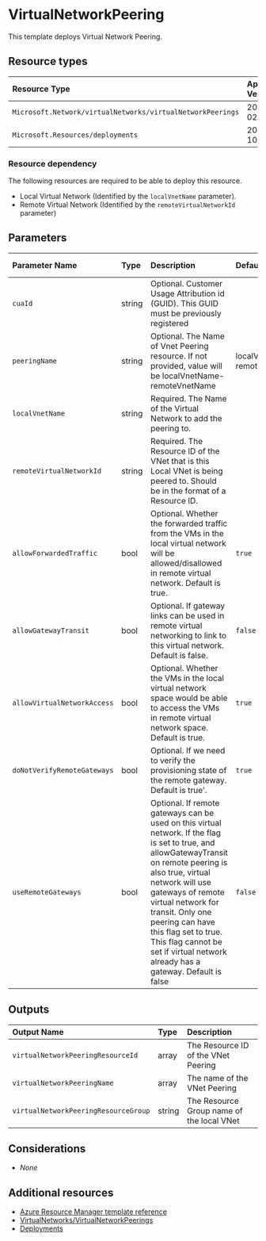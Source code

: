 # VirtualNetworkPeering

This template deploys Virtual Network Peering.

## Resource types

| Resource Type                                              | Api Version |
| :--------------------------------------------------------- | :---------- |
| `Microsoft.Network/virtualNetworks/virtualNetworkPeerings` | 2021-02-01  |
| `Microsoft.Resources/deployments`                          | 2019-10-01  |

### Resource dependency

The following resources are required to be able to deploy this resource.

- Local Virtual Network (Identified by the `localVnetName` parameter).
- Remote Virtual Network (Identified by the `remoteVirtualNetworkId` parameter)

## Parameters

| Parameter Name              | Type   | Description                                                                                                                                                                                                                                                                                                                                                        | DefaultValue                 | Possible values |
| :-------------------------- | :----- | :----------------------------------------------------------------------------------------------------------------------------------------------------------------------------------------------------------------------------------------------------------------------------------------------------------------------------------------------------------------- | :--------------------------- | :-------------- |
| `cuaId`                     | string | Optional. Customer Usage Attribution id (GUID). This GUID must be previously registered                                                                                                                                                                                                                                                                            |                              |                 |
| `peeringName`               | string | Optional. The Name of Vnet Peering resource. If not provided, value will be localVnetName-remoteVnetName                                                                                                                                                                                                                                                           | localVnetName-remoteVnetName |                 |
| `localVnetName`             | string | Required. The Name of the Virtual Network to add the peering to.                                                                                                                                                                                                                                                                                                   |                              |                 |
| `remoteVirtualNetworkId`    | string | Required. The Resource ID of the VNet that is this Local VNet is being peered to. Should be in the format of a Resource ID.                                                                                                                                                                                                                                        |                              |                 |
| `allowForwardedTraffic`     | bool   | Optional. Whether the forwarded traffic from the VMs in the local virtual network will be allowed/disallowed in remote virtual network. Default is true.                                                                                                                                                                                                           | `true`                       |                 |
| `allowGatewayTransit`       | bool   | Optional. If gateway links can be used in remote virtual networking to link to this virtual network. Default is false.                                                                                                                                                                                                                                             | `false`                      |                 |
| `allowVirtualNetworkAccess` | bool   | Optional. Whether the VMs in the local virtual network space would be able to access the VMs in remote virtual network space. Default is true.                                                                                                                                                                                                                     | `true`                       |                 |
| `doNotVerifyRemoteGateways` | bool   | Optional. If we need to verify the provisioning state of the remote gateway. Default is true'.                                                                                                                                                                                                                                                                     | `true`                       |                 |
| `useRemoteGateways`         | bool   | Optional. If remote gateways can be used on this virtual network. If the flag is set to true, and allowGatewayTransit on remote peering is also true, virtual network will use gateways of remote virtual network for transit. Only one peering can have this flag set to true. This flag cannot be set if virtual network already has a gateway. Default is false | `false`                      |                 |

## Outputs

| Output Name                          | Type   | Description                               |
| :----------------------------------- | :----- | :---------------------------------------- |
| `virtualNetworkPeeringResourceId`    | array  | The Resource ID of the VNet Peering       |
| `virtualNetworkPeeringName`          | array  | The name of the VNet Peering              |
| `virtualNetworkPeeringResourceGroup` | string | The Resource Group name of the local VNet |

## Considerations

- *None*

## Additional resources

- [Azure Resource Manager template reference](https://docs.microsoft.com/en-us/azure/templates/)
- [VirtualNetworks/VirtualNetworkPeerings](https://docs.microsoft.com/en-us/azure/templates/Microsoft.Network/2020-05-01/virtualNetworks/virtualNetworkPeerings)
- [Deployments](https://docs.microsoft.com/en-us/azure/templates/Microsoft.Resources/2019-10-01/deployments)
